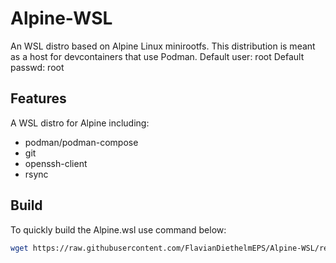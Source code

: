 # Alpine-WSL

An WSL distro based on Alpine Linux minirootfs. This distribution is meant as a host for devcontainers that use Podman.
Default user: root
Default passwd: root

## Features
A WSL distro for Alpine including:
- podman/podman-compose
- git
- openssh-client
- rsync

## Build
To quickly build the Alpine.wsl use command below:
```bash
wget https://raw.githubusercontent.com/FlavianDiethelmEPS/Alpine-WSL/refs/heads/main/build-alpine-wsl.sh -O - | sh
```
